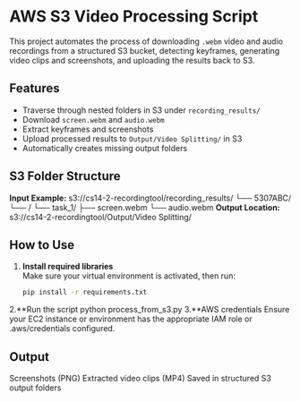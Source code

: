 # AWS S3 Video Processing Script
This project automates the process of downloading `.webm` video and audio recordings from a structured S3 bucket, detecting keyframes, generating video clips and screenshots, and uploading the results back to S3.

##  Features
- Traverse through nested folders in S3 under `recording_results/`
- Download `screen.webm` and `audio.webm`
- Extract keyframes and screenshots
- Upload processed results to `Output/Video Splitting/` in S3
- Automatically creates missing output folders

##  S3 Folder Structure
**Input Example:**
s3://cs14-2-recordingtool/recording_results/
└── 5307ABC/
└── <UUID>/
└── task_1/
├── screen.webm
└── audio.webm
**Output Location:**
s3://cs14-2-recordingtool/Output/Video Splitting/

##  How to Use
1. **Install required libraries**  
   Make sure your virtual environment is activated, then run:

   ```bash
   pip install -r requirements.txt
2.**Run the script
   python process_from_s3.py
3.**AWS credentials
   Ensure your EC2 instance or environment has the appropriate IAM role or .aws/credentials configured.

## Output
Screenshots (PNG)
Extracted video clips (MP4)
Saved in structured S3 output folders


